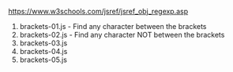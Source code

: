 https://www.w3schools.com/jsref/jsref_obj_regexp.asp

1. brackets-01.js - Find any character between the brackets
1. brackets-02.js - Find any character NOT between the brackets
1. brackets-03.js
1. brackets-04.js
1. brackets-05.js